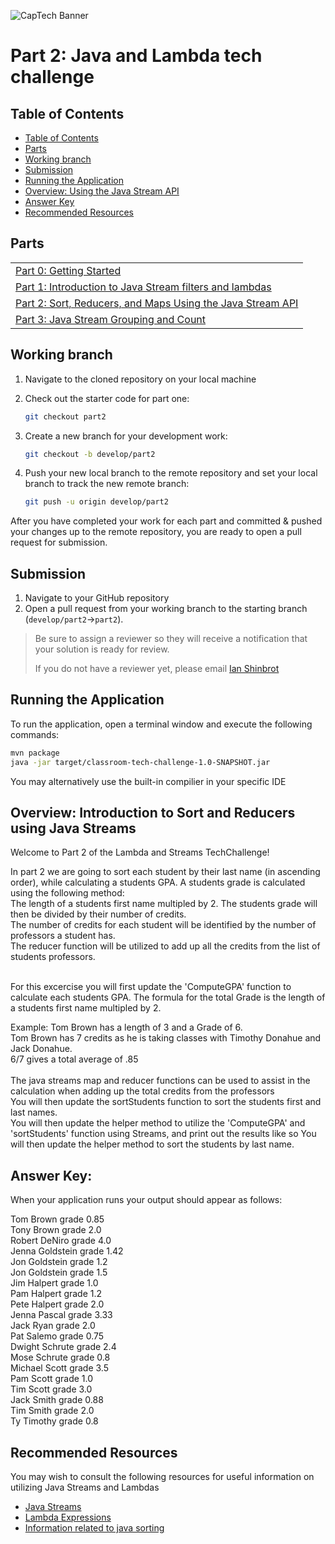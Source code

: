 ![CapTech Banner](https://github.com/captechconsulting/springboot-techchallenge/blob/part0/src/main/resources/images/CaptechLogo.png)

# Part 2: Java and Lambda tech challenge


## Table of Contents

- [Table of Contents](#table-of-contents)
- [Parts](#parts)
- [Working branch](#working-branch)
- [Submission](#submission)
- [Running the Application](#running-the-application)
- [Overview: Using the Java Stream API](#Using-the-Java-Stream-filter-API)
- [Answer Key](#answer-key)
- [Recommended Resources](#recommended-resources)


## Parts

|                                                                                                |
| :--------------------------------------------------------------------------------------------- |
| [Part 0: Getting Started](../../tree/part0)                                                    |
| [Part 1: Introduction to  Java Stream filters and lambdas](../../tree/part1)                    |
| [Part 2: Sort, Reducers, and Maps Using the Java Stream API](#part-2-Java-Stream-Sort)     |
| [Part 3: Java Stream Grouping and Count](../../tree/part3) |

## Working branch

1. Navigate to the cloned repository on your local machine
1. Check out the starter code for part one:

    ```bash
    git checkout part2
    ```

1. Create a new branch for your development work:

    ```bash
    git checkout -b develop/part2
    ```

1. Push your new local branch to the remote repository and set your local branch to track the new remote branch:

    ```bash
    git push -u origin develop/part2
    ```

After you have completed your work for each part and committed & pushed your changes up to the remote repository, you
are ready to open a pull request for submission.

## Submission

1. Navigate to your GitHub repository
1. Open a pull request from your working branch to the starting branch (`develop/part2`&rarr;`part2`).

> Be sure to assign a reviewer so they will receive a notification that your solution is ready for review.
>
> If you do not have a reviewer yet, please email [Ian Shinbrot](mailto:ishinbrot@captechconsulting.com)


## Running the Application

To run the application, open a terminal window and execute the following commands:

```bash
mvn package
java -jar target/classroom-tech-challenge-1.0-SNAPSHOT.jar
```
You may alternatively use the built-in compilier in your specific IDE


## Overview: Introduction to Sort and Reducers using Java Streams
Welcome to Part 2 of the Lambda and Streams TechChallenge!

In part 2 we are going to sort each student by their last name (in ascending order), while calculating a students GPA.
A students grade is calculated using the following method: <br/>
The length of a students first name multipled by 2. 
The students grade will then be divided by their number of credits. <br/>
The number of credits for each student will be identified by the number of professors a student has. <br/>
The reducer function will be utilized to add up all the credits from the list of students professors.  <br/><br/>

For this excercise you will first update the 'ComputeGPA' function to calculate each students GPA. 
The formula for the total Grade is the length of a students first name multipled by 2. <br/>

Example: Tom Brown has a length of 3 and a Grade of 6. <br/>
     Tom Brown has 7 credits as he is taking classes with Timothy Donahue and Jack Donahue. <br/>
     6/7 gives a total average of .85 <br/>
     <br/>
The java streams map and reducer functions can be used to assist in the calculation when adding up the total credits from the professors <br/>
You will then update the sortStudents function to sort the students first and last names. <br/>
You will then update the helper method to utilize the 'ComputeGPA' and 'sortStudents' function using Streams, and print out the results like so
You will then update the helper method to sort the students by last name.

## Answer Key:

When your application runs your output should appear as follows:

Tom Brown grade 0.85 <br/>
Tony Brown grade 2.0 <br/>
Robert DeNiro grade 4.0 <br/>
Jenna Goldstein grade 1.42 <br/>
Jon Goldstein grade 1.2 <br/>
Jon Goldstein grade 1.5 <br/>
Jim Halpert grade 1.0 <br/>
Pam Halpert grade 1.2 <br/>
Pete Halpert grade 2.0 <br/>
Jenna Pascal grade 3.33 <br/>
Jack Ryan grade 2.0 <br/>
Pat Salemo grade 0.75 <br/>
Dwight Schrute grade 2.4 <br/>
Mose Schrute grade 0.8 <br/>
Michael Scott grade 3.5 <br/>
Pam Scott grade 1.0 <br/>
Tim Scott grade 3.0 <br/>
Jack Smith grade 0.88 <br/>
Tim Smith grade 2.0 <br/>
Ty Timothy grade 0.8 <br/>

## Recommended Resources

You may wish to consult the following resources for useful information on utilizing Java Streams and Lambdas

- [Java Streams](https://stackify.com/streams-guide-java-8/)
- [Lambda Expressions](https://www.geeksforgeeks.org/lambda-expressions-java-8/)
- [Information related to java sorting](https://howtodoinjava.com/java8/stream-sorted-method/)